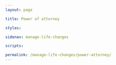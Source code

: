 ```yaml
---
layout: page

title: Power of attorney

styles:

sidenav: manage-life-changes

scripts:

permalink: /manage-life-changes/power-attorney/
---
```

